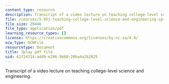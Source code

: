 ```yaml
---
content_type: resource
description: Transcript of a video lecture on teaching college-level science and engineering.
file: /courses/5-95j-teaching-college-level-science-and-engineering-spring-2009/61f24314add9e296966020ba4a262825_S9uGFKoRGUU.pdf
file_size: 20446
file_type: application/pdf
learning_resource_types: []
license: https://creativecommons.org/licenses/by-nc-sa/4.0/
ocw_type: OCWFile
resourcetype: Document
title: 3play pdf file
uid: 61f24314-add9-e296-9660-20ba4a262825
---
```

Transcript of a video lecture on teaching college-level science and engineering.